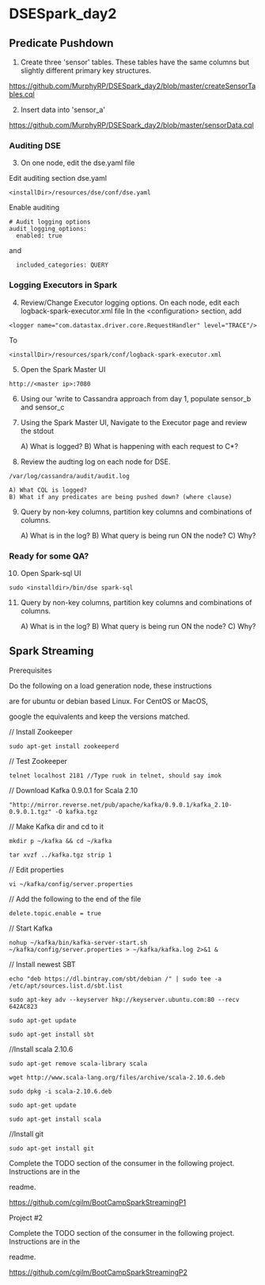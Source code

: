 # DSESpark_day2

## Predicate Pushdown

1) Create three 'sensor' tables. These tables have the same columns but slightly different primary key structures.

https://github.com/MurphyRP/DSESpark_day2/blob/master/createSensorTables.cql

2) Insert data into 'sensor_a'

https://github.com/MurphyRP/DSESpark_day2/blob/master/sensorData.cql

### Auditing DSE

3) On one node, edit the dse.yaml file 

Edit auditing section
dse.yaml
```
<installDir>/resources/dse/conf/dse.yaml
```
Enable auditing
```
# Audit logging options
audit_logging_options:
  enabled: true
```
and
```
  included_categories: QUERY
```
### Logging Executors in Spark

4) Review/Change Executor logging options. On each node, edit each logback-spark-executor.xml file
In the \<configuration\> section, add
```
<logger name="com.datastax.driver.core.RequestHandler" level="TRACE"/>
```
To
```
<installDir>/resources/spark/conf/logback-spark-executor.xml
```

5) Open the Spark Master UI
```
http://<master ip>:7080
```

6) Using our 'write to Cassandra approach from day 1, populate sensor_b and sensor_c

7) Using the Spark Master UI, Navigate to the Executor page and review the stdout

    A) What is logged?
    B) What is happening with each request to C*?
  
8) Review the audting log on each node for DSE.
```
/var/log/cassandra/audit/audit.log
```

    A) What CQL is logged?
    B) What if any predicates are being pushed down? (where clause)
  
9) Query by non-key columns, partition key columns and combinations of columns.

    A) What is in the log?
    B) What query is being run ON the node?
    C) Why?

### Ready for some QA? 


10) Open Spark-sql UI
```
sudo <installdir>/bin/dse spark-sql
```
11) Query by non-key columns, partition key columns and combinations of columns.

    A) What is in the log?
    B) What query is being run ON the node?
    C) Why?



## Spark Streaming

Prerequisites

Do the following on a load generation node, these instructions

are for ubuntu or debian based Linux. For CentOS or MacOS,

google the equivalents and keep the versions matched.

// Install Zookeeper

```
sudo apt-get install zookeeperd
```

// Test Zookeeper

```
telnet localhost 2181 //Type ruok in telnet, should say imok
```

// Download Kafka 0.9.0.1 for Scala 2.10

```
"http://mirror.reverse.net/pub/apache/kafka/0.9.0.1/kafka_2.10-0.9.0.1.tgz" -O kafka.tgz
```


// Make Kafka dir and cd to it
```
mkdir ­p ~/kafka && cd ~/kafka
```

```
tar ­xvzf ../kafka.tgz ­­strip 1
```

// Edit properties

```
vi ~/kafka/config/server.properties
```

// Add the following to the end of the file
```
delete.topic.enable = true
```
// Start Kafka
```
nohup ~/kafka/bin/kafka-server-start.sh ~/kafka/config/server.properties > ~/kafka/kafka.log 2>&1 &

```

// Install newest SBT
```
echo "deb https://dl.bintray.com/sbt/debian /" | sudo tee -a /etc/apt/sources.list.d/sbt.list
```

```
sudo apt-key adv --keyserver hkp://keyserver.ubuntu.com:80 --recv 642AC823
```

```
sudo apt-get update
```
```
sudo apt-get install sbt
```
//Install scala 2.10.6
```
sudo apt-get remove scala-library scala

wget http://www.scala-lang.org/files/archive/scala-2.10.6.deb

sudo dpkg -i scala-2.10.6.deb

sudo apt-get update

sudo apt-get install scala
```
//Install git

```
sudo apt-get install git
```



Complete the TODO section of the consumer in the following project. Instructions are in the 

readme.

https://github.com/cgilm/BootCampSparkStreamingP1

Project #2

Complete the TODO section of the consumer in the following project. Instructions are in the 

readme.

https://github.com/cgilm/BootCampSparkStreamingP2
